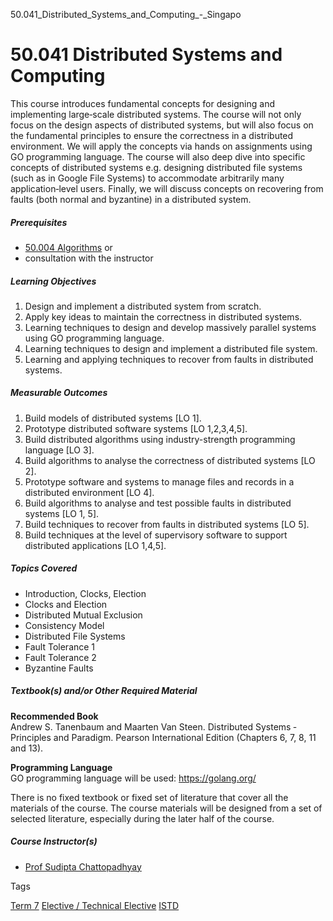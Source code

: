 50.041_Distributed_Systems_and_Computing_-_Singapo



50.041 Distributed Systems and Computing
========================================

This course introduces fundamental concepts for designing and implementing large‐scale distributed systems. The course will not only focus on the design aspects of distributed systems, but will also focus on the fundamental principles to ensure the correctness in a distributed environment. We will apply the concepts via hands on assignments using GO programming language. The course will also deep dive into specific concepts of distributed systems e.g. designing distributed file systems (such as in Google File Systems) to accommodate arbitrarily many application‐level users. Finally, we will discuss concepts on recovering from faults (both normal and byzantine) in a distributed system.

##### **Prerequisites**

* [50.004 Algorithms](/course/50-004-algorithms/) or
* consultation with the instructor

##### **Learning Objectives**

1. Design and implement a distributed system from scratch.
2. Apply key ideas to maintain the correctness in distributed systems.
3. Learning techniques to design and develop massively parallel systems using GO programming language.
4. Learning techniques to design and implement a distributed file system.
5. Learning and applying techniques to recover from faults in distributed systems.

##### **Measurable Outcomes**

1. Build models of distributed systems [LO 1].
2. Prototype distributed software systems [LO 1,2,3,4,5].
3. Build distributed algorithms using industry-strength programming language [LO 3].
4. Build algorithms to analyse the correctness of distributed systems [LO 2].
5. Prototype software and systems to manage files and records in a distributed environment [LO 4].
6. Build algorithms to analyse and test possible faults in distributed systems [LO 1, 5].
7. Build techniques to recover from faults in distributed systems [LO 5].
8. Build techniques at the level of supervisory software to support distributed applications [LO 1,4,5].

##### **Topics Covered**

* Introduction, Clocks, Election
* Clocks and Election
* Distributed Mutual Exclusion
* Consistency Model
* Distributed File Systems
* Fault Tolerance 1
* Fault Tolerance 2
* Byzantine Faults

##### **Textbook(s) and/or Other Required Material**

**Recommended Book**  
Andrew S. Tanenbaum and Maarten Van Steen. Distributed Systems ‐ Principles and Paradigm. Pearson International Edition (Chapters 6, 7, 8, 11 and 13).

**Programming Language**  
GO programming language will be used: <https://golang.org/>

There is no fixed textbook or fixed set of literature that cover all the materials of the course. The course materials will be designed from a set of selected literature, especially during the later half of the course.

##### **Course Instructor(s)**

* [Prof Sudipta Chattopadhyay](/profile/sudipta-chattopadhyay/)

Tags

[Term 7](/education/undergraduate/courses/?course-term=860)
[Elective / Technical Elective](/education/undergraduate/courses/?course-type=853)
[ISTD](/education/undergraduate/courses/?pillar-cluster=11)

